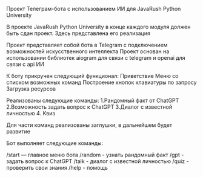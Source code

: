 Проект Телеграм-бота с использованием ИИ для JavaRush Python University

В проекте JavaRush Python University в конце каждого модуля должен быть сдан проект.
Здесь представлена его реализация

Проект представляет собой бота в Telegram с подключением возможностей искусственного интеллекта
Проект основан на использовании библиотек aiogram для связи с telegram и openai для связи с api ИИ 

К боту прикручен следующий функционал:
Приветствие
Меню со списком возможных команд
Построение кнопок клавиатуры по запросу
Загрузка ресурсов

Реализованы следующие команды:
1.Рандомный факт от ChatGPT
2.Возможность задать вопрос к ChatGPT
3.Диалог с известной личностью
4. Квиз

Для части команд реализованы заглушки, в дальнейшем будет развитие

Бот выполняет следующие команды:

/start — главное меню бота
/random - узнать рандомный факт
/gpt - задать вопрос к ChatGPT
/talk - диалог с известной личностью
/quiz - проверить свои знания
/help - помощь

